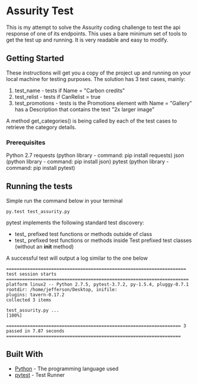 # Assurity Test

This is my attempt to solve the Assurity coding challenge to test the api response of one of its endpoints. This uses a bare minimum set of tools to get the test up and running. It is very readable and easy to modify.

## Getting Started

These instructions will get you a copy of the project up and running on your local machine for testing purposes. The solution  has 3 test cases, mainly:

1. test_name - tests if Name = "Carbon credits"
2. test_relist - tests if CanRelist = true
3. test_promotions - tests is the Promotions element with Name = "Gallery" has a Description that contains the text "2x larger image"

A method get_categories() is being called by each of the test cases to retrieve the category details.

### Prerequisites

Python 2.7
requests (python library - command: pip install requests)
json (python library - command: pip install json)
pytest (python library - command: pip install pytest)


## Running the tests

Simple run the command below in your terminal

```
py.test test_assurity.py
```

pytest implements the following standard test discovery:

* test_ prefixed test functions or methods outside of class
* test_ prefixed test functions or methods inside Test prefixed test classes (without an __init__ method)

A successful test will output a log similar to the one below

```
==================================================================== test session starts =====================================================================
platform linux2 -- Python 2.7.5, pytest-3.7.2, py-1.5.4, pluggy-0.7.1
rootdir: /home/jefferson/Desktop, inifile:
plugins: tavern-0.17.2
collected 3 items                                                                                                                                            

test_assurity.py ...                                                                                                                                   [100%]

================================================================== 3 passed in 7.87 seconds ==================================================================
```
## Built With

* [Python](https://www.python.org/) - The programming language used
* [pytest](https://docs.pytest.org/en/latest/getting-started.html) - Test Runner
